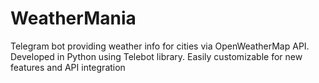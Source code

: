 # WeatherMania
Telegram bot providing weather info for cities via OpenWeatherMap API. Developed in Python using Telebot library. Easily customizable for new features and API integration
